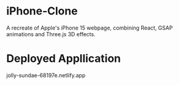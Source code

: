 # iPhone-Clone
A recreate of Apple's iPhone 15 webpage, combining React, GSAP animations and Three.js 3D effects.

# Deployed Appllication
jolly-sundae-68197e.netlify.app
